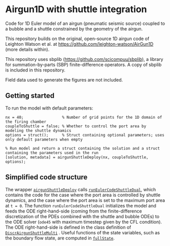# Airgun1D with shuttle integration
Code for 1D Euler model of an airgun (pneumatic seismic source) coupled to a bubble and a shuttle constrained by the geometry of the airgun.

This repository builds on the original, open-source 1D airgun code of Leighton Watson et al. at https://github.com/leighton-watson/AirGun1D (more details within).

This repository uses sbplib (https://github.com/scicompuu/sbplib), a library for summation-by-parts (SBP) finite-difference operators. A copy of sbplib is included in this repository.

Field data used to generate the figures are not included.

## Getting started

To run the model with default parameters:

```
nx = 40;                 % Number of grid points for the 1D domain of the firing chamber
coupleToShuttle = false; % Whether to control the port area by modeling the shuttle dynamics
options = struct();      % Struct containing optional parameters; uses only default parameters when empty

% Run model and return a struct containing the solution and a struct containing the parameters used in the run
[solution, metadata] = airgunShuttleDeploy(nx, coupleToShuttle, options);
```

## Simplified code structure

The wrapper [`airgunShuttleDeploy`](/AirGun1D/airgunShuttleDeploy.m
) calls [`runEulerCodeShuttleDual`](/AirGun1D/SBPSAT/runEulerCodeShuttleDual.m), which contains the code for the case where the port area is controlled by shuttle dynamics, and the case where the port area is set to the maximum port area at `t = 0`. The function `runEulerCodeShuttleDual` initializes the model and feeds the ODE right-hand-side (coming from the finite-difference discretization of the PDEs combined with the shuttle and bubble ODEs) to the ODE solver (`ode45` with maximum timestep given by the CFL condition). The ODE right-hand-side is defined in the class definition of [`DiscrAirgunShuttleMulti`](AirGun1D/SBPSAT/@DiscrAirgunShuttleMulti/DiscrAirgunShuttleMulti.m) . Useful functions of the state variables, such as the boundary flow state, are computed in [`fullState`](AirGun1D/SBPSAT/@DiscrAirgunShuttleMulti/fullState.m).
